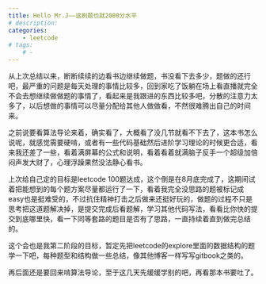 ```yaml
---
title: Hello Mr.J——这刷题也就2000分水平
# description:
categories:
    - leetcode
# tags: 
    # - 
--- 
```

从上次总结以来，断断续续的边看书边继续做题，书没看下去多少，题做的还行吧，最严重的问题是每天处理的事情比较多，回到家吃了饭躺在场上看直播就完全不会去想继续做做题的事情了，看起来是我跟进的东西比较多吧，分散的注意力太多了，以后想做的事情可以尽量分配给其他人做做看，不然很难腾出自己的时间来。

之前说要看算法导论来着，确实看了，大概看了没几节就看不下去了，这本书怎么说呢，就感觉需要硬啃，或者有一些代码基础然后进阶学习理论的时候更合适，看来我还差了一些，看着满屏幕的公式和说明，看着看着就满脑子反手一个超级加倍闷声发大财了，心理浮躁果然没法静心看书。

上次给自己定的目标是leetcode 100题达成，这个倒是在8月底完成了，这期间试着把能想到的每个题方案尽量都运行了一下，看着我完全没思路的题被标记成easy也是挺难受的，不过抗住精神打击之后做来还挺好玩的，做题的过程不只是思考把这道题解决掉，是提交完成后看题解，学习其他代码写法，看看比你快的提交到底哪里快，看一下同等套路的题目是否有了思路，一直持续着直到做完总结的。

这个会也是我第二阶段的目标，暂定先把leetcode的explore里面的数据结构的题学一下吧，每种题型和结构做一些总结，像其他博客一样写写gitbook之类的。

再后面还是要回来啃算法导论，至于这几天先缓缓学别的吧，再看那本书要吐了。
